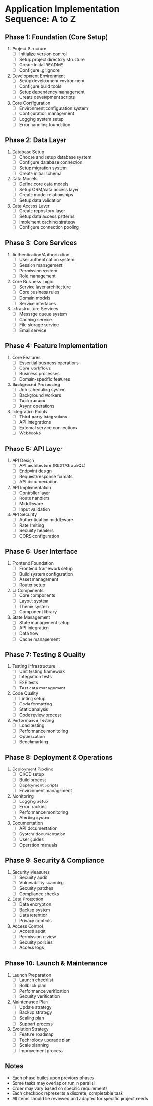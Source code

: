 # Application Implementation Sequence: A to Z

## Phase 1: Foundation (Core Setup)
1. Project Structure
   - [ ] Initialize version control
   - [ ] Setup project directory structure
   - [ ] Create initial README
   - [ ] Configure .gitignore

2. Development Environment
   - [ ] Setup development environment
   - [ ] Configure build tools
   - [ ] Setup dependency management
   - [ ] Create development scripts

3. Core Configuration
   - [ ] Environment configuration system
   - [ ] Configuration management
   - [ ] Logging system setup
   - [ ] Error handling foundation

## Phase 2: Data Layer
1. Database Setup
   - [ ] Choose and setup database system
   - [ ] Configure database connection
   - [ ] Setup migration system
   - [ ] Create initial schema

2. Data Models
   - [ ] Define core data models
   - [ ] Setup ORM/data access layer
   - [ ] Create model relationships
   - [ ] Setup data validation

3. Data Access Layer
   - [ ] Create repository layer
   - [ ] Setup data access patterns
   - [ ] Implement caching strategy
   - [ ] Configure connection pooling

## Phase 3: Core Services
1. Authentication/Authorization
   - [ ] User authentication system
   - [ ] Session management
   - [ ] Permission system
   - [ ] Role management

2. Core Business Logic
   - [ ] Service layer architecture
   - [ ] Core business rules
   - [ ] Domain models
   - [ ] Service interfaces

3. Infrastructure Services
   - [ ] Message queue system
   - [ ] Caching service
   - [ ] File storage service
   - [ ] Email service

## Phase 4: Feature Implementation
1. Core Features
   - [ ] Essential business operations
   - [ ] Core workflows
   - [ ] Business processes
   - [ ] Domain-specific features

2. Background Processing
   - [ ] Job scheduling system
   - [ ] Background workers
   - [ ] Task queues
   - [ ] Async operations

3. Integration Points
   - [ ] Third-party integrations
   - [ ] API integrations
   - [ ] External service connections
   - [ ] Webhooks

## Phase 5: API Layer
1. API Design
   - [ ] API architecture (REST/GraphQL)
   - [ ] Endpoint design
   - [ ] Request/response formats
   - [ ] API documentation

2. API Implementation
   - [ ] Controller layer
   - [ ] Route handlers
   - [ ] Middleware
   - [ ] Input validation

3. API Security
   - [ ] Authentication middleware
   - [ ] Rate limiting
   - [ ] Security headers
   - [ ] CORS configuration

## Phase 6: User Interface
1. Frontend Foundation
   - [ ] Frontend framework setup
   - [ ] Build system configuration
   - [ ] Asset management
   - [ ] Router setup

2. UI Components
   - [ ] Core components
   - [ ] Layout system
   - [ ] Theme system
   - [ ] Component library

3. State Management
   - [ ] State management setup
   - [ ] API integration
   - [ ] Data flow
   - [ ] Cache management

## Phase 7: Testing & Quality
1. Testing Infrastructure
   - [ ] Unit testing framework
   - [ ] Integration tests
   - [ ] E2E tests
   - [ ] Test data management

2. Code Quality
   - [ ] Linting setup
   - [ ] Code formatting
   - [ ] Static analysis
   - [ ] Code review process

3. Performance Testing
   - [ ] Load testing
   - [ ] Performance monitoring
   - [ ] Optimization
   - [ ] Benchmarking

## Phase 8: Deployment & Operations
1. Deployment Pipeline
   - [ ] CI/CD setup
   - [ ] Build process
   - [ ] Deployment scripts
   - [ ] Environment management

2. Monitoring
   - [ ] Logging setup
   - [ ] Error tracking
   - [ ] Performance monitoring
   - [ ] Alerting system

3. Documentation
   - [ ] API documentation
   - [ ] System documentation
   - [ ] User guides
   - [ ] Operation manuals

## Phase 9: Security & Compliance
1. Security Measures
   - [ ] Security audit
   - [ ] Vulnerability scanning
   - [ ] Security patches
   - [ ] Compliance checks

2. Data Protection
   - [ ] Data encryption
   - [ ] Backup system
   - [ ] Data retention
   - [ ] Privacy controls

3. Access Control
   - [ ] Access audit
   - [ ] Permission review
   - [ ] Security policies
   - [ ] Access logs

## Phase 10: Launch & Maintenance
1. Launch Preparation
   - [ ] Launch checklist
   - [ ] Rollback plan
   - [ ] Performance verification
   - [ ] Security verification

2. Maintenance Plan
   - [ ] Update strategy
   - [ ] Backup strategy
   - [ ] Scaling plan
   - [ ] Support process

3. Evolution Strategy
   - [ ] Feature roadmap
   - [ ] Technology upgrade plan
   - [ ] Scale planning
   - [ ] Improvement process

## Notes
- Each phase builds upon previous phases
- Some tasks may overlap or run in parallel
- Order may vary based on specific requirements
- Each checkbox represents a discrete, completable task
- All items should be reviewed and adapted for specific project needs
